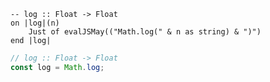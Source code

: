```applescript
-- log :: Float -> Float
on |log|(n)
    Just of evalJSMay(("Math.log(" & n as string) & ")")
end |log|
```


```javascript
// log :: Float -> Float
const log = Math.log;
```